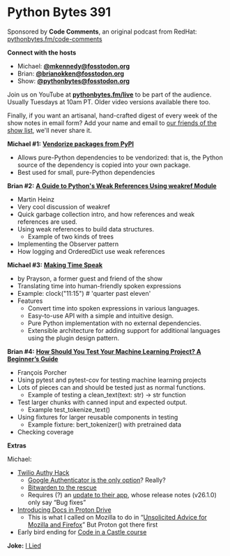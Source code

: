 # Python Bytes 391

Sponsored by **Code Comments**, an original podcast from RedHat: [pythonbytes.fm/code-comments](https://pythonbytes.fm/code-comments)

**Connect with the hosts**

- Michael: [**@mkennedy@fosstodon.org**](https://fosstodon.org/@mkennedy)
- Brian: [**@brianokken@fosstodon.org**](https://fosstodon.org/@brianokken)
- Show: [**@pythonbytes@fosstodon.org**](https://fosstodon.org/@pythonbytes)

Join us on YouTube at [**pythonbytes.fm/live**](https://pythonbytes.fm/stream/live) to be part of the audience. Usually Tuesdays at 10am PT. Older video versions available there too.

Finally, if you want an artisanal, hand-crafted digest of every week of the show notes in email form? Add your name and email to [our friends of the show list](https://pythonbytes.fm/friends-of-the-show), we'll never share it.

**Michael #1:** [**Vendorize packages from PyPI**](https://github.com/mwilliamson/python-vendorize)

- Allows pure-Python dependencies to be vendorized: that is, the Python source of the dependency is copied into your own package.
- Best used for small, pure-Python dependencies

**Brian #2:** [**A Guide to Python's Weak References Using weakref Module**](https://martinheinz.dev/blog/112)

- Martin Heinz
- Very cool discussion of weakref
- Quick garbage collection intro, and how references and weak references are used.
- Using weak references to build data structures.
  - Example of two kinds of trees
- Implementing the Observer pattern
- How logging and OrderedDict use weak references

 **Michael #3:**  [**Making Time Speak**](https://github.com/Proteusiq/saa)

- by Prayson, a former guest and friend of the show
- Translating time into human-friendly spoken expressions
- Example: clock("11:15") # 'quarter past eleven' 
- Features
  - Convert time into spoken expressions in various languages.
  - Easy-to-use API with a simple and intuitive design.
  - Pure Python implementation with no external dependencies.
  - Extensible architecture for adding support for additional languages using the plugin design pattern.

**Brian #4:** [**How Should You Test Your Machine Learning Project? A Beginner’s Guide**](https://towardsdatascience.com/how-should-you-test-your-machine-learning-project-a-beginners-guide-2e22da5a9bfc)

- François Porcher
- Using pytest and pytest-cov for testing machine learning projects
- Lots of pieces can and should be tested just as normal functions.
  - Example of testing a clean_text(text: str) -> str function
- Test larger chunks with canned input and expected output.
  - Example test_tokenize_text()
- Using fixtures for larger reusable components in testing
  - Example fixture: bert_tokenizer() with pretrained data
- Checking coverage

**Extras** 

Michael:

- [Twilio Authy Hack](https://www.macrumors.com/2024/07/05/authy-app-hack-exposes-phone-numbers/)
  - [Google Authenticator is the only option](https://python-bytes-static.nyc3.digitaloceanspaces.com/google-really.png)? Really?
  - [Bitwarden to the rescue](https://bitwarden.com)
  - Requires (?) an [update to their app](https://apps.apple.com/us/app/twilio-authy/id494168017), whose release notes (v26.1.0) only say “Bug fixes”
- [Introducing Docs in Proton Drive](https://9to5mac.com/2024/07/03/proton-drive-gets-collaborative-docs-end-to-end-encryption/)
  - This is what I called on Mozilla to do in “[Unsolicited](https://mkennedy.codes/posts/michael-kennedys-unsolicited-advice-for-mozilla-and-firefox/)[ Advice for Mozilla and Firefox](https://mkennedy.codes/posts/michael-kennedys-unsolicited-advice-for-mozilla-and-firefox/)” But Proton got there first
- Early bird ending for [Code in a Castle course](https://www.codeinacastle.com/python-zero-to-hero-2024?utm_source=pythonbytes)

**Joke:**  [I Lied](https://devhumor.com/media/in-rust-i-trust)